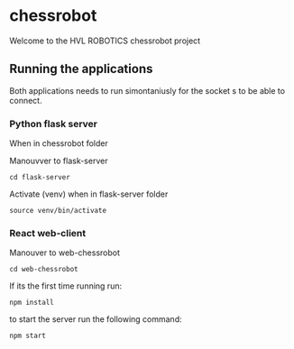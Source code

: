 # chessrobot

Welcome to the HVL ROBOTICS chessrobot project

## Running the applications
Both applications needs to run simontaniusly for the socket s to be able to connect.


### Python flask server
When in chessrobot folder

Manouvver to flask-server
````
cd flask-server
````

Activate (venv) when in flask-server folder
````
source venv/bin/activate
````


### React web-client
Manouver to web-chessrobot
````
cd web-chessrobot
````
If its the first time running run:
````
npm install
````
to start the server run the following command:
````
npm start
````
